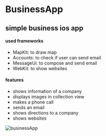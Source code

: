 # BusinessApp
## simple business ios app

#### used frameworks

- MapKit: to draw map
- Accounts: to check if user can send email
- MessageUi: to compose and send email
- WebKit: to show websites

#### features

- shows information of a company
- displays images in collection view
- makes a phone call
- sends an email
- shows directions to a company
- shows websites

![businessApp](https://user-images.githubusercontent.com/35421421/60191377-2f11d380-986f-11e9-842e-c2d42d4513f4.gif)

